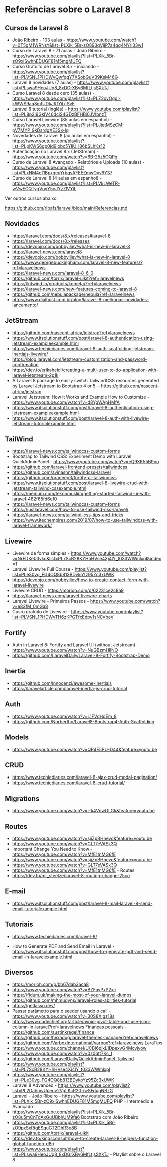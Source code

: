 # Referências sobre o Laravel 8

## Cursos de Laravel 8

- João Ribeiro - 103 aulas - https://www.youtube.com/watch?v=0T5gM1WRNsY&list=PLXik_5Br-zO893qVjjP7a4qg4NYrl33w1
- Curso de Laravel 8 - 71 aulas - João Ribeiro - https://www.youtube.com/playlist?list=PLXik_5Br-zO9xlSwhhEDUGF81M5mgMUFQ
- Curso Gratuito de Laravel 8.x - iniciando - https://www.youtube.com/playlist?list=PLVSNL1PHDWvQwfqqY7XSobGuV39KsM46G
- Laravel 8 novidades (7 aulas) - https://www.youtube.com/playlist?list=PLswa9HeoJUq8_8xDGrXBy6MfLtjsSXkTJ
- Curso Laravel 8 desde cero (35 aulas) - https://www.youtube.com/playlist?list=PLZ2ovOgdI-kWWS9aq8mfUDkJRfYib-SvF
- Laravel 8 tutorial (inglês) - https://www.youtube.com/playlist?list=PL8p2I9GklV46dciS4GDzBFHBi0JVIbnzT
- Curso Laravel Livewire (85 aulas em espanhol) - https://www.youtube.com/playlist?list=PLJjetMSzCM-pV7MYP_9kDsrdgXE3Sx-lq
- Novedades de Laravel 8 (ao aulas em espanhol) - https://www.youtube.com/playlist?list=PLpKWS6gp0jd9iobc5YIiU_l86bSLhKz12
- Autenticação no Laravel 8.x (JetStream) - https://www.youtube.com/watch?v=6B-25z5OQPg
- Curso de Laravel 8 Avançado - Relatórios e Uploads (10 aulas) - https://www.youtube.com/playlist?list=PLxNM4ef1BpxgeuYrbqsAFEEZmwOvv9Y37
- Curso de Laravel 8 (4 aulas em espanhol) - https://www.youtube.com/playlist?list=PLVkLWeTR-wVwECQTygVuvY5eJYzZlVYiL

Ver outros cursos abaixo:

https://github.com/ribafs/laravel/blob/main/Referencias.md

## Novidades
- https://laravel.com/docs/8.x/releases#laravel-8
- https://laravel.com/docs/8.x/releases
- https://devdojo.com/bobbyiliev/what-is-new-in-laravel-8
- https://laravel-news.com/laravel8
- https://devdojo.com/bobbyiliev/what-is-new-in-laravel-8
- https://www.georgebuckingham.com/laravel-8-new-features/?ref=laravelnews
- https://laravel-news.com/laravel-8-6-0
- https://github.com/torrix/laravel-uikit?ref=laravelnews
- https://kitwind.io/products/kometa/?ref=laravelnews
- https://laravel-news.com/new-features-coming-to-laravel-8
- https://github.com/nebulapackage/nebula?ref=laravelnews
- https://www.dialhost.com.br/blog/laravel-8-melhorias-novidades-lancamento/

## JetStream
- https://github.com/nascent-africa/jetstrap?ref=laravelnews
- https://www.itsolutionstuff.com/post/laravel-8-authentication-using-jetstream-exampleexample.html
- https://www.techiediaries.com/laravel-8-auth-scaffolding-jetstream-inertiajs-livewire/
- https://blog.laravel.com/jetstream-customization-and-password-confirmation
- https://dev.to/erikaheidi/creating-a-multi-user-to-do-application-with-laravel-jetstream-2p1k
- A Laravel 8 package to easily switch TailwindCSS resources generated by Laravel Jetstream to Bootstrap 4 or 5. - https://github.com/nascent-africa/jetstrap
- Laravel Jetstream: How it Works and Example How to Customize - https://www.youtube.com/watch?v=d8YgWApHMfA
- https://www.itsolutionstuff.com/post/laravel-8-authentication-using-jetstream-exampleexample.html
- https://www.itsolutionstuff.com/post/laravel-8-auth-with-livewire-jetstream-tutorialexample.html

## TailWind
- https://laravel-news.com/tailwindcss-custom-forms
- Bootstrap to Tailwind CSS: Experiment Demo with Laravel QuickAdminPanel - https://www.youtube.com/watch?v=eQ9XK55B9oo
- https://github.com/laravel-frontend-presets/tailwindcss
- https://github.com/avinashn/tailwindcss-laravel
- https://github.com/pradeep3/fortify-ui-tailwindcss
- https://www.itsolutionstuff.com/post/laravel-8-livewire-crud-with-jetstream-tailwind-cssexample.html
- https://medium.com/teknomuslim/getting-started-tailwind-ui-with-laravel-482f65fd6ef0
- https://laravel-news.com/tailwindcss-custom-forms
- https://justlaravel.com/how-to-use-tailwind-css-laravel/
- https://laravel-news.com/tailwind-css-tips-and-tricks
- https://www.itechempires.com/2019/07/how-to-use-tailwindcss-with-laravel-framework/

## Livewire
- Livewire de forma simples - https://www.youtube.com/watch?v=NrEDKe03vkc&list=PL7ScB28KYHhHVse4Xj4lY_t033WWmlxpI&index=1
- Laravel Livewire Full Course - https://www.youtube.com/playlist?list=PLe30vg_FG4OQ8b813BDykoYz95Zc3xUWK
- https://devdojo.com/bobbyiliev/how-to-create-contact-form-with-laravel-livewire
- Livewire CRUD - https://morioh.com/p/62231ce2c8a9
- https://laravel-news.com/laravel-livewire-charts
- Laravel Livewire - Primeiros Passos - https://www.youtube.com/watch?v=e83fM_0mGa8
- Cusro gratuito de Livewire - https://www.youtube.com/playlist?list=PLVSNL1PHDWvTH6zKPGTfxEdpv1sN0VbeV

## Fortify
- Auth in Laravel 8: Fortify and Laravel UI (without Jetstream) - https://www.youtube.com/watch?v=NuGBzmHlINQ
- https://github.com/LaravelDaily/Laravel-8-Fortify-Bootstrap-Demo

## Inertia
- https://github.com/innocenzi/awesome-inertiajs
- https://laravelarticle.com/laravel-inertia-js-crud-tutorial

## Auth
- https://www.youtube.com/watch?v=L1FVdHdEm_8
- https://github.com/Norbertho/Laravel8-Bootstrap4-Auth-Scaffolding

## Models
- https://www.youtube.com/watch?v=QR4E5PU-D44&feature=youtu.be

## CRUD
- https://www.techiediaries.com/laravel-8-ajax-crud-modal-pagination/
- https://www.techiediaries.com/laravel-8-crud-tutorial/

## Migrations
- https://www.youtube.com/watch?v=r-k4VowOLGk&feature=youtu.be

## Routes
- https://www.youtube.com/watch?v=sjjZpBHnevo&feature=youtu.be
- https://www.youtube.com/watch?v=GLT7eVASk3Q
- Important Change You Need to Know - https://www.youtube.com/watch?v=MfE1tnMG6fE
- https://www.youtube.com/watch?v=sjjZpBHnevo&feature=youtu.be
- https://www.youtube.com/watch?v=GLT7eVASk3Q
- https://www.youtube.com/watch?v=MfE1tnMG6fE - Routes
- https://dev.to/mr_steelze/laravel-8-routing-change-25co

## E-mail
- https://www.itsolutionstuff.com/post/laravel-8-mail-laravel-8-send-email-tutorialexample.html

## Tutoriais
- https://www.techiediaries.com/laravel-8/

- How to Generate PDF and Send Email in Laravel - https://www.itsolutionstuff.com/post/how-to-generate-pdf-and-send-email-in-laravelexample.html

## Diversos
- https://morioh.com/p/bb67dab3aca8
- https://www.youtube.com/watch?v=BZFavPxP2xc
- https://fidum.uk/making-the-most-of-your-laravel-dumps
- https://github.com/mhmudyns/laravel-roles-abilities-tutorial
- https://getlasso.dev/
- Passar parâmetro para o seeder usando o call - https://www.youtube.com/watch?v=30S8XIgz18s
- https://www.codechief.org/article/avoid-pivot-table-and-use-json-column-in-laravel?ref=laravelnews
Finanças pessoais - https://github.com/austinkregel/finance
- https://github.com/hexadog/laravel-themes-manager?ref=laravelnews
- https://github.com/VarboxInternational/varbox?ref=laravelnews
LaraTips
- https://www.youtube.com/channel/UCBI6pjkL1DpexvG4Mcvjyow
- https://www.youtube.com/watch?v=0z0qtt7Kc_I
- https://github.com/LaravelDaily/QuickAdminPanel-Tailwind
- https://www.youtube.com/playlist?list=PL7ScB28KYHhHVse4Xj4lY_t033WWmlxpI
- https://www.youtube.com/playlist?list=PLe30vg_FG4OQ8b813BDykoYz95Zc3xUWK
- Laravel 8 Advanced - https://www.youtube.com/playlist?list=PL2DahmvUpeuv2VgLKcR20-jwSFdugNBzG
- Laravel - João Ribeiro - https://www.youtube.com/playlist?list=PLXik_5Br-zO9xlSwhhEDUGF81M5mgMUFQ
PHP - Intermédio e Avançado
- https://www.youtube.com/playlist?list=PLXik_5Br-zO8u5mCnTdAxGuUBbhUM9fa6
Bootstrap com João Ribeiro
- https://www.youtube.com/playlist?list=PLXik_5Br-zO9pxSxRtgESquGT2OhR3o8B
- https://github.com/torrix/laravel-uikit
- https://dev.to/kingsconsult/how-to-create-laravel-8-helpers-function-global-function-d8n
- https://www.youtube.com/playlist?list=PLswa9HeoJUq8_8xDGrXBy6MfLtjsSXkTJ - Playlist sobre o Laravel 8


